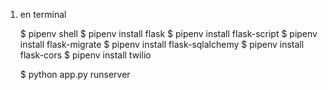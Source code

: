 1) en terminal 

    $ pipenv shell
    $ pipenv install flask
    $ pipenv install flask-script
    $ pipenv install flask-migrate
    $ pipenv install flask-sqlalchemy
    $ pipenv install flask-cors
    $ pipenv install twilio

    $ python app.py runserver